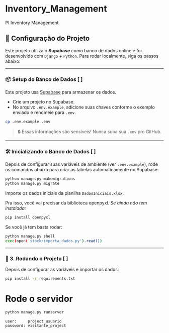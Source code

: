 # Inventory_Management
PI Inventory Management

## 🚀 Configuração do Projeto

Este projeto utiliza o **Supabase** como banco de dados online e foi desenvolvido com `Django` + `Python`. Para rodar localmente, siga os passos abaixo:

---

### 📦 Setup do Banco de Dados [ ]

Este projeto usa [Supabase](https://supabase.com) para armazenar os dados.

- Crie um projeto no Supabase.
- No arquivo `.env.example`, adicione suas chaves conforme o exemplo enviado e renomeie para `.env`.
```bash
cp .env.example .env
````

> 🔒 Essas informações são sensíveis! Nunca suba sua `.env` pro GitHub.

---

### 🛠️ Inicializando o Banco de Dados [ ]

Depois de configurar suas variáveis de ambiente (ver `.env.example`), rode os comandos abaixo para criar as tabelas automaticamente no Supabase:

```bash
python manage.py makemigrations
python manage.py migrate
```

Importe os dados iniciais da planilha `DadosIniciais.xlsx`.

Pra isso, você vai precisar da biblioteca openpyxl. 
_Se ainda não tem instalada:_
```bash
pip install openpyxl

```

Se você já tem basta rodar:
```bash
python manage.py shell
exec(open('stock/importa_dados.py').read())
```

---

### 🧪 3. Rodando o Projeto [ ]

Depois de configurar as variáveis e importar os dados:

```bash
pip install -r requirements.txt
```

# Rode o servidor
```bash
python manage.py runserver
```

```bash
user:     project_usuario
password: visitante_project
```
